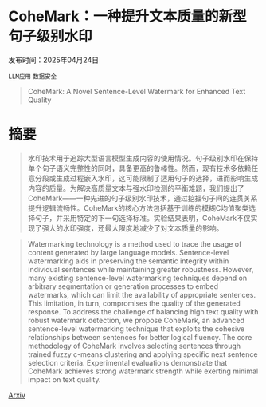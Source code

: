 # CoheMark：一种提升文本质量的新型句子级别水印

发布时间：2025年04月24日

`LLM应用` `数据安全`

> CoheMark: A Novel Sentence-Level Watermark for Enhanced Text Quality

# 摘要

> 水印技术用于追踪大型语言模型生成内容的使用情况。句子级别水印在保持单个句子语义完整性的同时，具备更高的鲁棒性。然而，现有技术多依赖任意分段或生成过程嵌入水印，这可能限制了适用句子的选择，进而影响生成内容的质量。为解决高质量文本与强水印检测的平衡难题，我们提出了CoheMark——一种先进的句子级别水印技术，通过挖掘句子间的连贯关系提升逻辑流畅性。CoheMark的核心方法包括基于训练的模糊C均值聚类选择句子，并采用特定的下一句选择标准。实验结果表明，CoheMark不仅实现了强大的水印强度，还最大限度地减少了对文本质量的影响。

> Watermarking technology is a method used to trace the usage of content generated by large language models. Sentence-level watermarking aids in preserving the semantic integrity within individual sentences while maintaining greater robustness. However, many existing sentence-level watermarking techniques depend on arbitrary segmentation or generation processes to embed watermarks, which can limit the availability of appropriate sentences. This limitation, in turn, compromises the quality of the generated response. To address the challenge of balancing high text quality with robust watermark detection, we propose CoheMark, an advanced sentence-level watermarking technique that exploits the cohesive relationships between sentences for better logical fluency. The core methodology of CoheMark involves selecting sentences through trained fuzzy c-means clustering and applying specific next sentence selection criteria. Experimental evaluations demonstrate that CoheMark achieves strong watermark strength while exerting minimal impact on text quality.

[Arxiv](https://arxiv.org/abs/2504.17309)